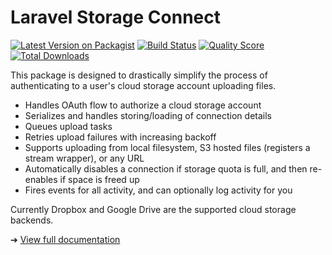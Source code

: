 # Laravel Storage Connect

[![Latest Version on Packagist](https://img.shields.io/packagist/v/stechstudio/laravel-storage-connect.svg?style=flat-square)](https://packagist.org/packages/stechstudio/laravel-storage-connect)
[![Build Status](https://travis-ci.org/stechstudio/laravel-storage-connect.svg?branch=master)](https://travis-ci.org/stechstudio/laravel-storage-connect)
[![Quality Score](https://img.shields.io/scrutinizer/g/stechstudio/laravel-storage-connect.svg?style=flat-square)](https://scrutinizer-ci.com/g/stechstudio/laravel-storage-connect)
[![Total Downloads](https://img.shields.io/packagist/dt/stechstudio/laravel-storage-connect.svg?style=flat-square)](https://packagist.org/packages/stechstudio/laravel-storage-connect)

This package is designed to drastically simplify the process of authenticating to a user's cloud storage account uploading files.
 
 - Handles OAuth flow to authorize a cloud storage account
 - Serializes and handles storing/loading of connection details
 - Queues upload tasks
 - Retries upload failures with increasing backoff
 - Supports uploading from local filesystem, S3 hosted files (registers a stream wrapper), or any URL
 - Automatically disables a connection if storage quota is full, and then re-enables if space is freed up
 - Fires events for all activity, and can optionally log activity for you

Currently Dropbox and Google Drive are the supported cloud storage backends.

➔ [View full documentation](https://stechstudio.github.io/laravel-storage-connect/)
